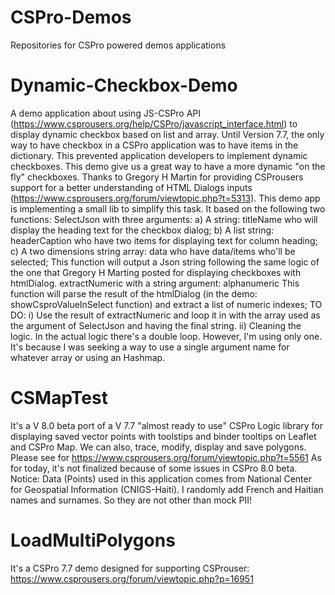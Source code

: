 # CSPro-Demos
Repositories for CSPro powered demos applications
# Dynamic-Checkbox-Demo
A demo application about using JS-CSPro API (https://www.csprousers.org/help/CSPro/javascript_interface.html) to display dynamic checkbox based on list and array. Until Version 7.7, the only way to have checkbox in a CSPro application was to have items in the dictionary. This prevented application developers to implement dynamic checkboxes.
This demo give us a great way to have a more dynamic "on the fly" checkboxes. Thanks to Gregory H Martin for providing CSProusers support for a better understanding of HTML Dialogs inputs (https://www.csprousers.org/forum/viewtopic.php?t=5313). This demo app is implementing a small lib to simplify this task. It based on the following two functions:
SelectJson with three arguments: a) A string: titleName who will display the heading text for the checkbox dialog; b) A list string: headerCaption who have two items for displaying text for column heading; c) A two dimensions string array: data who have data/items who'll be selected; This function will output a Json string following the same logic of the one that Gregory H Marting posted for displaying checkboxes with htmlDialog.
extractNumeric with a string argument: alphanumeric This function will parse the result of the htmlDialog (in the demo: showCsproValueInSelect function) and extract a list of numeric indexes;
TO DO: i) Use the result of extractNumeric and loop it in with the array used as the argument of SelectJson and having the final string. ii) Cleaning the logic. In the actual logic there's a double loop. However, I'm using only one. It's because I was seeking a way to use a single argument name for whatever array or using an Hashmap.
# CSMapTest
It's a V 8.0 beta port of a V 7.7 "almost ready to use" CSPro Logic library for displaying saved vector points with toolstips and binder tooltips on Leaflet and CSPro Map. We can also, trace, modify, display and save polygons. Please see for https://www.csprousers.org/forum/viewtopic.php?t=5561 As for today, it's not finalized because of some issues in CSPro 8.0 beta. Notice: Data (Points) used in this application comes from National Center for Geospatial Information (CNIGS-Haiti). I randomly add French and Haitian names and surnames. So they are not other than mock PII!
# LoadMultiPolygons
It's a CSPro 7.7 demo designed for supporting CSProuser: https://www.csprousers.org/forum/viewtopic.php?p=16951

